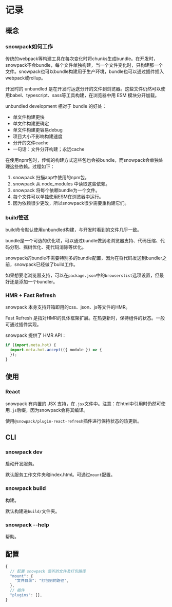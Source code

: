 # 记录

## 概念
### snowpack如何工作
传统的webpack等构建工具在每次变化时将chunks生成bundle。在开发时，snowpack不会bundle，每个文件单独构建，当一个文件变化时，只构建那一个文件。snowpack也可以bundle构建用于生产环境，bundle也可以通过插件插入webpack或rollup。

开发时的 unbundled 是在开发时运送分开的文件到浏览器。这些文件仍然可以使用babel、typescript、sass等工具构建，在浏览器中用 ESM 模块分开加载。

unbundled development 相对于 bundle 的好处：
* 单文件构建更快
* 单文件构建更确定
* 单文件构建更容易debug
* 项目大小不影响构建速度
* 分开的文件cache
* 一句话：文件分开构建；永远cache

在使用npm包时，传统的构建方式这些包也会被bundle，而snowpack会单独处理这些依赖。过程如下：
1. snowpack 扫描app中使用的npm包。
2. snowpack 从 node_modules 中读取这些依赖。
3. snowpack 将每个依赖bundle为一个文件。
4. 每个文件可以单独使用ESM在浏览器中运行。
5. 因为依赖很少更改，所以snowpack很少需要重构建它们。

### build管道
build命令默认使用unbundled构建，与开发时看到的文件几乎一致。

bundle是一个可选的优化项，可以通过bundle做到老浏览器支持、代码压缩、代码分割、摇树优化、死代码消除等优化。

snowpack的bundle不需要特别多的bundle配置，因为在将代码发送到bundler之前，snowpack已经做了build工作。

如果想要老浏览器支持，可以在`package.json`中的`browserslist`选项设置，但最好还是添加一个bundler。

### HMR + Fast Refresh
snowpack 本身支持开箱即用的css、json、js等文件的HMR。

Fast Refresh 是指对HMR的具体框架扩展。在热更新时，保持组件的状态。一般可通过插件实现。

snowpack 提供了 HMR API：
```javascript
if (import.meta.hot) {
  import.meta.hot.accept(({ module }) => {
  });
}
```

## 使用

### React
snowpack 有内置的 JSX 支持，在`.jsx`文件中。注意：在html中引用时仍然可使用`.js`后缀，因为snowpack会将其编译。

使用`@snowpack/plugin-react-refresh`插件进行保持状态的热更新。

## CLI
### snowpack dev
启动开发服务。

默认服务工作文件夹和index.html。可通过`mount`配置。

### snowpack build
构建。

默认构建进`build/`文件夹。

### snowpack --help
帮助。

## 配置
```javascript
{
  // 配置 snowpack 监听的文件及打包路径
  "mount": {
    "文件目录": "打包到的路径",
  },
  // 插件
  "plugins": [],
}
```
